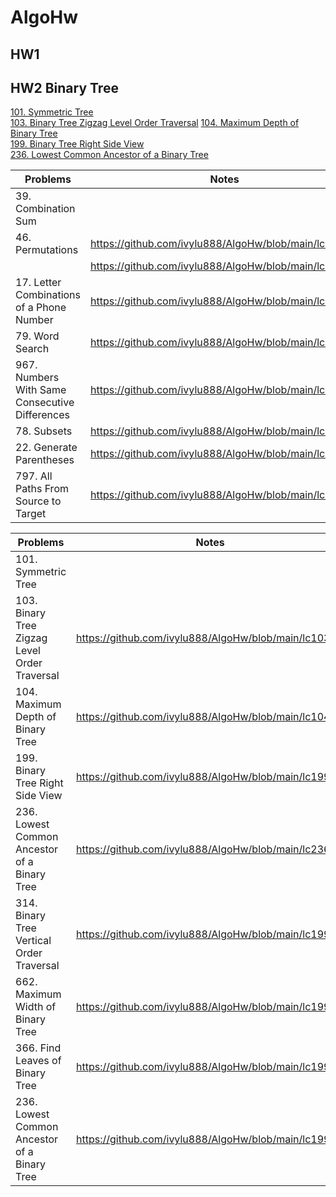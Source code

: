 # AlgoHw


## HW1






## HW2 Binary Tree
[101. Symmetric Tree]()  
[103. Binary Tree Zigzag Level Order Traversal](https://github.com/ivylu888/AlgoHw/blob/main/lc103.py)
[104. Maximum Depth of Binary Tree](https://github.com/ivylu888/AlgoHw/blob/main/lc104.py/)  
[199. Binary Tree Right Side View](https://github.com/ivylu888/AlgoHw/blob/main/lc199.py/)  
[236. Lowest Common Ancestor of a Binary Tree](https://github.com/ivylu888/AlgoHw/blob/main/lc236.py)


| Problems  | Notes |
| --- | --- |
| 39. Combination Sum |   |
| 46. Permutations | https://github.com/ivylu888/AlgoHw/blob/main/lc103.py |
|  | https://github.com/ivylu888/AlgoHw/blob/main/lc104.py |
| 17. Letter Combinations of a Phone Number | https://github.com/ivylu888/AlgoHw/blob/main/lc199.py |
| 79. Word Search | https://github.com/ivylu888/AlgoHw/blob/main/lc236.py | 
| 967. Numbers With Same Consecutive Differences | https://github.com/ivylu888/AlgoHw/blob/main/lc199.py |
| 78. Subsets | https://github.com/ivylu888/AlgoHw/blob/main/lc199.py |
| 22. Generate Parentheses | https://github.com/ivylu888/AlgoHw/blob/main/lc199.py |
| 797. All Paths From Source to Target | https://github.com/ivylu888/AlgoHw/blob/main/lc199.py |



| Problems  | Notes |
| --- | --- |
| 101. Symmetric Tree |   |
| 103. Binary Tree Zigzag Level Order Traversal | https://github.com/ivylu888/AlgoHw/blob/main/lc103.py |
| 104. Maximum Depth of Binary Tree | https://github.com/ivylu888/AlgoHw/blob/main/lc104.py |
| 199. Binary Tree Right Side View | https://github.com/ivylu888/AlgoHw/blob/main/lc199.py |
| 236. Lowest Common Ancestor of a Binary Tree | https://github.com/ivylu888/AlgoHw/blob/main/lc236.py | 
| 314. Binary Tree Vertical Order Traversal | https://github.com/ivylu888/AlgoHw/blob/main/lc199.py |
| 662. Maximum Width of Binary Tree | https://github.com/ivylu888/AlgoHw/blob/main/lc199.py |
| 366. Find Leaves of Binary Tree | https://github.com/ivylu888/AlgoHw/blob/main/lc199.py |
| 236. Lowest Common Ancestor of a Binary Tree | https://github.com/ivylu888/AlgoHw/blob/main/lc199.py |




